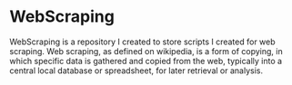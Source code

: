 # WebScraping

WebScraping is a repository I created to store scripts I created for web scraping.
Web scraping, as defined on wikipedia, is a form of copying, in which specific data is gathered and copied from the web, typically into a central local database or spreadsheet, for later retrieval or analysis.
